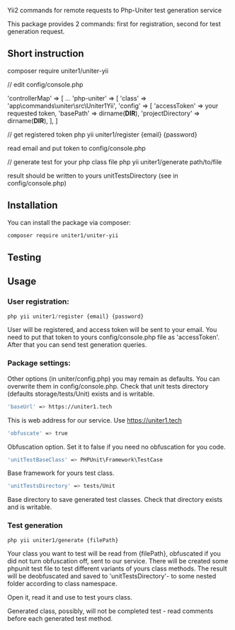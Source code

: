 Yii2 commands for remote requests to Php-Uniter test generation service

This package provides 2 commands: first for registration, second for test generation request.

## Short instruction
composer require uniter1/uniter-yii

// edit config/console.php

'controllerMap' => [
...
    'php-uniter' => [
        'class' => 'app\commands\uniter\src\Uniter1Yii',
        'config' => [
            'accessToken'         => your requested token,
            'basePath'            => dirname(__DIR__),
            'projectDirectory'    => dirname(__DIR__),
    ],
]

// get registered token
php yii uniter1/register {email} {password}

read email and put token to config/console.php

// generate test for your php class file
php yii uniter1/generate path/to/file

result should be written to yours unitTestsDirectory (see in config/console.php)


## Installation

You can install the package via composer:

```bash
composer require uniter1/uniter-yii
```
## Testing

## Usage

### User registration:
```php
php yii uniter1/register {email} {password}
```
User will be registered, and access token will be sent to your email. You need to put that token to yours config/console.php file as 'accessToken'. After that you can send test generation queries.

### Package settings:

Other options (in uniter/config.php) you may remain as defaults. You can overwrite them in config/console.php. Check that unit tests directory (defaults storage/tests/Unit) exists and is writable.


```bash
'baseUrl' => https://uniter1.tech
```
This is web address for our service. Use https://uniter1.tech

```bash
'obfuscate' => true
```
Obfuscation option. Set it to false if you need no obfuscation for you code.
```bash
'unitTestBaseClass' => PHPUnit\Framework\TestCase
```
Base framework for yours test class.
```bash
'unitTestsDirectory' => tests/Unit
```
Base directory to save generated test classes. Check that directory exists and is writable.

### Test generation
```bash
php yii uniter1/generate {filePath}
```
Your class you want to test will be read from {filePath}, obfuscated if you did not turn obfuscation off, sent to our service. There will be created some phpunit test file to test different variants of yours class methods. The result will be deobfuscated and saved to 'unitTestsDirectory'- to some nested folder according to class namespace.

Open it, read it and use to test yours class.

Generated class, possibly, will not be completed test - read comments before each generated test method.